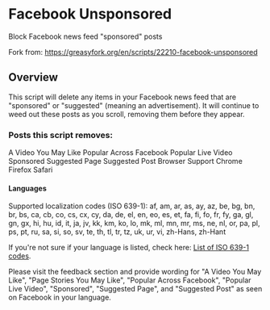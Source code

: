 # Facebook Unsponsored
Block Facebook news feed "sponsored" posts

Fork from: https://greasyfork.org/en/scripts/22210-facebook-unsponsored

## Overview
This script will delete any items in your Facebook news feed that are "sponsored" or "suggested" (meaning an advertisement). It will continue to weed out these posts as you scroll, removing them before they appear.

### Posts this script removes:

A Video You May Like
Popular Across Facebook
Popular Live Video
Sponsored
Suggested Page
Suggested Post
Browser Support
Chrome
Firefox
Safari

#### Languages
Supported localization codes (ISO 639-1):
af, am, ar, as, ay, az, be, bg, bn, br, bs, ca, cb, co, cs, cx, cy, da, de, el, en, eo, es, et, fa, fi, fo, fr, fy, ga, gl, gn, gx, hi, hu, id, it, ja, jv, kk, km, ko, lo, mk, ml, mn, mr, ms, ne, nl, or, pa, pl, ps, pt, ru, sa, si, so, sv, te, th, tl, tr, tz, uk, ur, vi, zh-Hans, zh-Hant

If you're not sure if your language is listed, check here: [List of ISO 639-1 codes](https://en.wikipedia.org/wiki/List_of_ISO_639-1_codes#Table).

Please visit the feedback section and provide wording for "A Video You May Like", "Page Stories You May Like", "Popular Across Facebook", "Popular Live Video", "Sponsored", "Suggested Page", and "Suggested Post" as seen on Facebook in your language.
